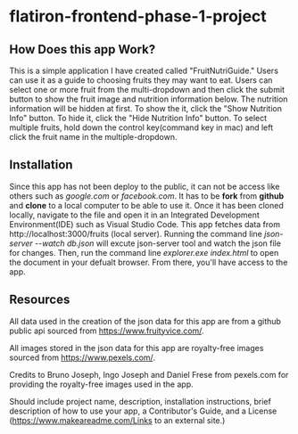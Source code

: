 # flatiron-frontend-phase-1-project

## How Does this app Work?

This is a simple application I have created called "FruitNutriGuide." Users can use it as a guide to choosing fruits they may want to eat. Users can select one or more fruit from the multi-dropdown and then click the submit button to show the fruit image and nutrition information below. The nutrition information will be hidden at first. To show the it, click the "Show Nutrition Info" button. To hide it, click the "Hide Nutrition Info" button. To select multiple fruits, hold down the control key(command key in mac) and left click the fruit name in the multiple-dropdown.

## Installation

Since this app has not been deploy to the public, it can not be access like others such as _google.com_ or _facebook.com_. It has to be **fork** from **github** and **clone** to a local computer to be able to use it. Once it has been cloned locally, navigate to the file and open it in an Integrated Development Environment(IDE) such as Visual Studio Code. This app fetches data from http://localhost:3000/fruits (local server). Running the command line _json-server --watch db.json_ will excute json-server tool and watch the json file for changes. Then, run the command line _explorer.exe index.html_ to open the document in your defualt browser. From there, you'll have access to the app.

## Resources

All data used in the creation of the json data for this app are from a github public api sourced from https://www.fruityvice.com/.

All images stored in the json data for this app are royalty-free images sourced from https://www.pexels.com/.

Credits to Bruno Joseph, Ingo Joseph and Daniel Frese from pexels.com for providing the royalty-free images used in the app.

Should include project name, description, installation instructions, brief description of how to use your app, a Contributor's Guide, and a License (https://www.makeareadme.com/Links to an external site.)
